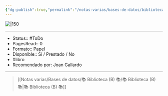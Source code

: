 ```yaml
---
{"dg-publish":true,"permalink":"/notas-varias/bases-de-datos/biblioteca-b/b-el-mundo-de-sofia/"}
---
```



![|150](http://books.google.com/books/content?id=FFsj4Lp9c_AC&printsec=frontcover&img=1&zoom=1&edge=curl&source=gbs_api)

---

- Status:: #ToDo 
- PagesRead:: 0 
- Formato:: Papel
- Disponible:: Sí / Prestado / No
- #libro 
- Recomendado por: Joan Gallardo

---

> [[Notas varias/Bases de datos/📚 Biblioteca (B) 📚/📚 Biblioteca (B) 📚\|📚 Biblioteca (B) 📚]]